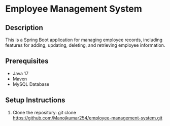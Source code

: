 # Employee Management System

## Description
This is a Spring Boot application for managing employee records, including features for adding, updating, deleting, and retrieving employee information.

## Prerequisites
- Java 17
- Maven
- MySQL Database

## Setup Instructions
1. Clone the repository:
   git clone https://github.com/Manojkumar254/employee-management-system.git
